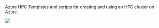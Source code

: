 Azure HPC
Templates and scripts for creating and using an HPC cluster on Azure.

<a href="https://portal.azure.com/#create/Microsoft.Template/uri/https%3A%2F%2Fraw.githubusercontent.com%2Fedwardsp%2Fazhpc%2Fhb-instance%2Fazuredeploy.json" target="_blank">
    <img src="http://azuredeploy.net/deploybutton.png" />
</a>
